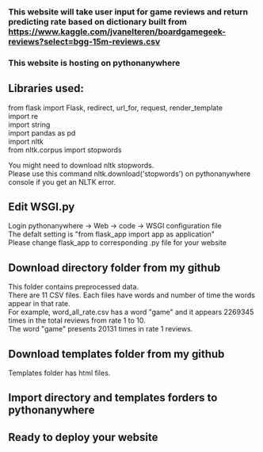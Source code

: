 ### This website will take user input for game reviews and return predicting rate based on dictionary built from https://www.kaggle.com/jvanelteren/boardgamegeek-reviews?select=bgg-15m-reviews.csv
### This website is hosting on pythonanywhere

## Libraries used:
from flask import Flask, redirect, url_for, request, render_template  
import re  
import string  
import pandas as pd  
import nltk  
from nltk.corpus import stopwords  

You might need to download nltk stopwords.  
Please use this command nltk.download('stopwords') on pythonanywhere console if you get an NLTK error.   

## Edit WSGI.py
Login pythonanywhere -> Web -> code -> WSGI configuration file  
The defalt setting is "from flask_app import app as application"  
Please change flask_app to corresponding .py file for your website  

## Download directory folder from my github
This folder contains preprocessed data.  
There are 11 CSV files. Each files have words and number of time the words appear in that rate.  
For example, word_all_rate.csv has a word "game" and it appears 2269345 times in the total reviews from rate 1 to 10.  
The word "game" presents 20131 times in rate 1 reviews.  

## Download templates folder from my github  
Templates folder has html files. 

## Import directory and templates forders to pythonanywhere

## Ready to deploy your website

